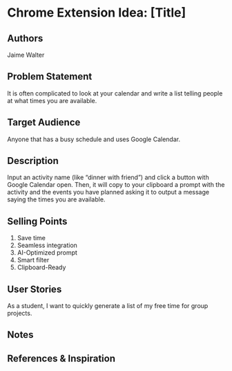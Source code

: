 # Chrome Extension Idea: [Title]

## Authors

Jaime Walter

## Problem Statement

It is often complicated to look at your calendar and write a list telling people at what times you are available.

## Target Audience

Anyone that has a busy schedule and uses Google Calendar.

## Description

Input an activity name (like “dinner with friend”) and click a button with Google Calendar open. Then, it will copy to your clipboard a prompt with the activity and the events you have planned asking it to output a message saying the times you are available.

## Selling Points

1. Save time
2. Seamless integration
3. AI-Optimized prompt
4. Smart filter
5. Clipboard-Ready

## User Stories
As a student, I want to quickly generate a list of my free time for group projects. 

## Notes


## References & Inspiration

